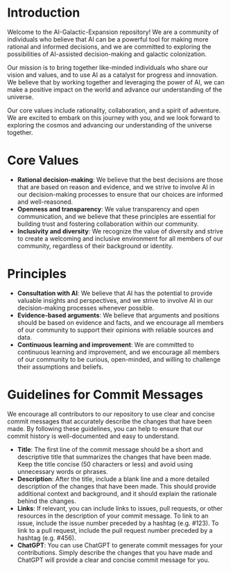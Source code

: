 # Introduction
Welcome to the AI-Galactic-Expansion repository! We are a community of individuals who believe that AI can be a powerful tool for making more rational and informed decisions, and we are committed to exploring the possibilities of AI-assisted decision-making and galactic colonization.

Our mission is to bring together like-minded individuals who share our vision and values, and to use AI as a catalyst for progress and innovation. We believe that by working together and leveraging the power of AI, we can make a positive impact on the world and advance our understanding of the universe.

Our core values include rationality, collaboration, and a spirit of adventure. We are excited to embark on this journey with you, and we look forward to exploring the cosmos and advancing our understanding of the universe together.

# Core Values
- **Rational decision-making**: We believe that the best decisions are those that are based on reason and evidence, and we strive to involve AI in our decision-making processes to ensure that our choices are informed and well-reasoned.
- **Openness and transparency**: We value transparency and open communication, and we believe that these principles are essential for building trust and fostering collaboration within our community.
- **Inclusivity and diversity**: We recognize the value of diversity and strive to create a welcoming and inclusive environment for all members of our community, regardless of their background or identity.

# Principles
- **Consultation with AI**: We believe that AI has the potential to provide valuable insights and perspectives, and we strive to involve AI in our decision-making processes whenever possible.
- **Evidence-based arguments**: We believe that arguments and positions should be based on evidence and facts, and we encourage all members of our community to support their opinions with reliable sources and data.
- **Continuous learning and improvement**: We are committed to continuous learning and improvement, and we encourage all members of our community to be curious, open-minded, and willing to challenge their assumptions and beliefs.

# Guidelines for Commit Messages
We encourage all contributors to our repository to use clear and concise commit messages that accurately describe the changes that have been made. By following these guidelines, you can help to ensure that our commit history is well-documented and easy to understand.

- **Title**: The first line of the commit message should be a short and descriptive title that summarizes the changes that have been made. Keep the title concise (50 characters or less) and avoid using unnecessary words or phrases.
- **Description**: After the title, include a blank line and a more detailed description of the changes that have been made. This should provide additional context and background, and it should explain the rationale behind the changes.
- **Links**: If relevant, you can include links to issues, pull requests, or other resources in the description of your commit message. To link to an issue, include the issue number preceded by a hashtag (e.g. #123). To link to a pull request, include the pull request number preceded by a hashtag (e.g. #456).
- **ChatGPT**: You can use ChatGPT to generate commit messages for your contributions. Simply describe the changes that you have made and ChatGPT will provide a clear and concise commit message for you.
